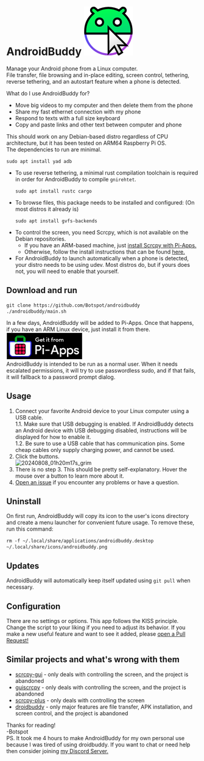 # AndroidBuddy ![logo](https://github.com/Botspot/androidbuddy/blob/main/logo.png?raw=true)
Manage your Android phone from a Linux computer.  
File transfer, file browsing and in-place editing, screen control, tethering, reverse tethering, and an autostart feature when a phone is detected.

What do I use AndroidBuddy for?
- Move big videos to my computer and then delete them from the phone
- Share my fast ethernet connection with my phone
- Respond to texts with a full size keyboard
- Copy and paste links and other text between computer and phone

This should work on any Debian-based distro regardless of CPU architecture, but it has been tested on ARM64 Raspberry Pi OS.  
The dependencies to run are minimal.
```
sudo apt install yad adb
```
- To use reverse tethering, a minimal rust compilation toolchain is required in order for AndroidBuddy to compile `gnirehtet`.
    ```
    sudo apt install rustc cargo
    ```
- To browse files, this package needs to be installed and configured: (On most distros it already is)
    ```
    sudo apt install gvfs-backends
    ```
- To control the screen, you need Scrcpy, which is not available on the Debian repositories.  
  - If you have an ARM-based machine, just [install Scrcpy with Pi-Apps.](https://pi-apps.io/install-app/install-scrcpy-on-raspberry-pi/)  
  - Otherwise, follow the install instructions that can be found [here.](https://github.com/Genymobile/scrcpy/blob/master/doc/linux.md)  
- For AndroidBuddy to launch automatically when a phone is detected, your distro needs to be using udev. Most distros do, but if yours does not, you will need to enable that yourself.
## Download and run
```
git clone https://github.com/Botspot/androidbuddy
./androidbuddy/main.sh
```
In a few days, AndroidBuddy will be added to Pi-Apps. Once that happens, if you have an ARM Linux device, just install it from there.  
[![badge](https://github.com/Botspot/pi-apps/blob/master/icons/badge.png?raw=true)](https://github.com/Botspot/pi-apps)  
AndroidBuddy is intended to be run as a normal user. When it needs escalated permissions, it will try to use passwordless sudo, and if that fails, it will fallback to a password prompt dialog.  

## Usage

1. Connect your favorite Android device to your Linux computer using a USB cable.  
    1.1. Make sure that USB debugging is enabled. If AndroidBuddy detects an Android device with USB debugging disabled, instructions will be displayed for how to enable it.  
    1.2. Be sure to use a USB cable that has communication pins. Some cheap cables only supply charging power, and cannot be used.  
2. Click the buttons.  
    ![20240808_01h20m17s_grim](https://github.com/user-attachments/assets/48d7f626-bf6b-42d1-81a5-da56bc13e667)
3. There is no step 3. This should be pretty self-explanatory. Hover the mouse over a button to learn more about it.
4. [Open an issue](https://github.com/Botspot/androidbuddy/issues/new/choose) if you encounter any problems or have a question.

## Uninstall
On first run, AndroidBuddy will copy its icon to the user's icons directory and create a menu launcher for convenient future usage. To remove these, run this command:
```
rm -f ~/.local/share/applications/androidbuddy.desktop ~/.local/share/icons/androidbuddy.png
```

## Updates
AndroidBuddy will automatically keep itself updated using `git pull` when necessary.

## Configuration

There are no settings or options. This app follows the KISS principle. Change the script to your liking if you need to adjust its behavior. If you make a new useful feature and want to see it added, please [open a Pull Request!](https://github.com/Botspot/androidbuddy/pulls)

## Similar projects and what's wrong with them
- [scrcpy-gui](https://github.com/Tomotoes/scrcpy-gui) - only deals with controlling the screen, and the project is abandoned
- [guiscrcpy](https://github.com/srevinsaju/guiscrcpy) - only deals with controlling the screen, and the project is abandoned
- [scrcpy-plus](https://github.com/Frontesque/scrcpy-plus) - only deals with controlling the screen
- [droidbuddy](https://gitlab.com/gazlene/droidbuddy) - only major features are file transfer, APK installation, and screen control, and the project is abandoned

Thanks for reading!  
-Botspot  
PS. It took me 4 hours to make AndroidBuddy for my own personal use because I was tired of using droidbuddy. If you want to chat or need help then consider joining [my Discord Server.](https://discord.gg/RXSTvaUvuu)
